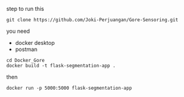step to run this
```
git clone https://github.com/Joki-Perjuangan/Gore-Sensoring.git
```

you need 
 - docker desktop
 - postman

```
cd Docker_Gore
docker build -t flask-segmentation-app . 
```

then 

```
docker run -p 5000:5000 flask-segmentation-app
```
